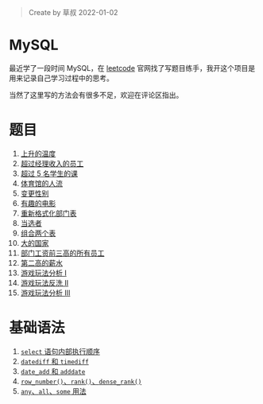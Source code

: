 > Create by 草叔 2022-01-02

# MySQL
最近学了一段时间 MySQL，在 [leetcode](https://leetcode-cn.com/problemset/database/) 官网找了写题目练手，我开这个项目是用来记录自己学习过程中的思考。

当然了这里写的方法会有很多不足，欢迎在评论区指出。

# 题目
1. [上升的温度](https://github.com/astak16/MySQL/issues/1)
2. [超过经理收入的员工](https://github.com/astak16/blog-mysql/issues/3)
3. [超过 5 名学生的课](https://github.com/astak16/blog-mysql/issues/4)
4. [体育馆的人流](https://github.com/astak16/blog-mysql/issues/6)
5. [变更性别](https://github.com/astak16/blog-mysql/issues/7)
6. [有趣的电影](https://github.com/astak16/blog-mysql/issues/9)
7. [重新格式化部门表](https://github.com/astak16/blog-mysql/issues/10)
8. [当选者](https://github.com/astak16/blog-mysql/issues/11)
9. [组合两个表](https://github.com/astak16/blog-mysql/issues/13)
10. [大的国家](https://github.com/astak16/blog-mysql/issues/14)
11. [部门工资前三高的所有员工](https://github.com/astak16/blog-mysql/issues/15)
12. [第二高的薪水](https://github.com/astak16/blog-mysql/issues/16)
13. [游戏玩法分析 I](https://github.com/astak16/blog-mysql/issues/18)
14. [游戏玩法反洗 II](https://github.com/astak16/blog-mysql/issues/20)
15. [游戏玩法分析 III](https://github.com/astak16/blog-mysql/issues/17)

# 基础语法
1. [`select` 语句内部执行顺序](https://github.com/astak16/blog-mysql/issues/12)
2. [`datediff` 和 `timediff`](https://github.com/astak16/blog-mysql/issues/2)
3. [`date_add` 和 `adddate`](https://github.com/astak16/blog-mysql/issues/5)
4. [`row_number()`、`rank()`、`dense_rank()`](https://github.com/astak16/blog-mysql/issues/8)
5. [`any`、`all`、`some` 用法](https://github.com/astak16/blog-mysql/issues/19)

